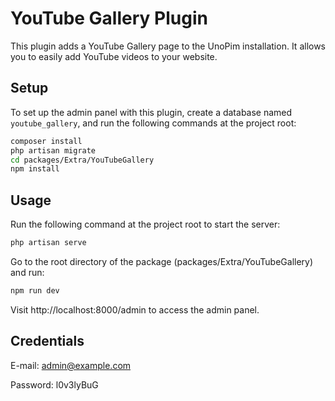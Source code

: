 # YouTube Gallery Plugin

This plugin adds a YouTube Gallery page to the UnoPim installation. It allows you to easily add YouTube videos to your
website.

## Setup

To set up the admin panel with this plugin, create a database named `youtube_gallery`, and run the following commands at
the project root:

```bash
composer install
php artisan migrate
cd packages/Extra/YouTubeGallery
npm install
```

## Usage

Run the following command at the project root to start the server:

```bash
php artisan serve
```

Go to the root directory of the package (packages/Extra/YouTubeGallery) and run:

```bash
npm run dev
```

Visit http://localhost:8000/admin to access the admin panel.

## Credentials

E-mail: admin@example.com

Password: l0v3lyBuG

